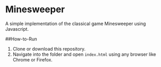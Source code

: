 # Minesweeper
A simple implementation of the classical game Minesweeper using Javascript.

##How-to-Run
1. Clone or download this repository.
2. Navigate into the folder and open `index.html` using any browser like Chrome or Firefox.